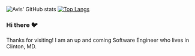 ![Avis' GitHub stats](https://github-readme-stats.vercel.app/api?username=avisjrjr&theme=tokyonight&show_icons=true) [![Top Langs](https://github-readme-stats.vercel.app/api/top-langs/?username=avisjrjr&layout=compact)](https://github.com/avisjrjr/github-readme-stats)





### Hi there 🐦

Thanks for visiting! I am an up and coming Software Engineer who lives in Clinton, MD.




<!--
**avisjrjr/avisjrjr** is a ✨ _special_ ✨ repository because its `README.md` (this file) appears on your GitHub profile.

Here are some ideas to get you started:

- 🔭 I’m currently working on ...
- 🌱 I’m currently learning ...
- 👯 I’m looking to collaborate on ...
- 🤔 I’m looking for help with ...
- 💬 Ask me about ...
- 📫 How to reach me: ...
- 😄 Pronouns: ...
- ⚡ Fun fact: ...
-->
